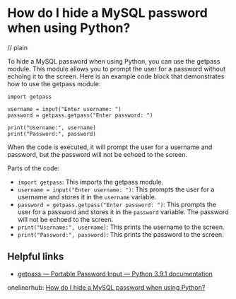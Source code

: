 # How do I hide a MySQL password when using Python?
// plain

To hide a MySQL password when using Python, you can use the getpass module. This module allows you to prompt the user for a password without echoing it to the screen. Here is an example code block that demonstrates how to use the getpass module:

```
import getpass

username = input("Enter username: ")
password = getpass.getpass("Enter password: ")

print("Username:", username)
print("Password:", password)
```

When the code is executed, it will prompt the user for a username and password, but the password will not be echoed to the screen.

Parts of the code:

* `import getpass`: This imports the getpass module.
* `username = input("Enter username: ")`: This prompts the user for a username and stores it in the `username` variable.
* `password = getpass.getpass("Enter password: ")`: This prompts the user for a password and stores it in the `password` variable. The password will not be echoed to the screen.
* `print("Username:", username)`: This prints the username to the screen.
* `print("Password:", password)`: This prints the password to the screen.

## Helpful links

* [getpass — Portable Password Input — Python 3.9.1 documentation](https://docs.python.org/3/library/getpass.html)

onelinerhub: [How do I hide a MySQL password when using Python?](https://onelinerhub.com/python-mysql/how-do-i-hide-a-mysql-password-when-using-python)